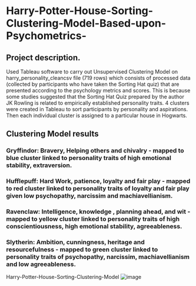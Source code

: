 # Harry-Potter-House-Sorting-Clustering-Model-Based-upon-Psychometrics-

## Project description. 
Used Tableau software to carry out Unsupervised Clustering Model on harry_personality_cleancsv file (719 rows) which consists of processed data (collected by participants who have taken the Sorting Hat quiz) that are presented according to the psychology metrics and scores. This is because some studies suggested that the Sorting Hat Quiz prepared by the author JK Rowling is related to empirically established personality traits. 4 clusters were created in Tableau to sort participants by personality and aspirations. Then each individual cluster is assigned to a particular house in Hogwarts.

## Clustering Model results
### Gryffindor: Bravery, Helping others and chivalry - mapped to blue cluster linked to personality traits of high emotional stability, extraversion.
### Hufflepuff: Hard Work, patience, loyalty and fair play - mapped to red cluster linked to personality traits of loyalty and fair play given low psychopathy, narcissim and machiavellianism.
### Ravenclaw: Intelligence, knowledge , planning ahead, and wit - mapped to yellow cluster linked to personality traits of high conscientiousness, high emotional stability, agreeableness.
### Slytherin: Ambition, cunningness, heritage and resourcefulness - mapped to green cluster linked to personality traits of psychopathy, narcissim, machiavellianism and low agreeableness.

Harry-Potter-House-Sorting-Clustering-Model
![image](https://github.com/user-attachments/assets/f8ee608c-c061-4793-8b9c-3176f2b15493)

